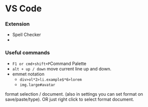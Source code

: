 # VS Code

### Extension

* Spell Checker
* 


### Useful commands

* `F1 or cmd+shift+P`Command Palette
* `alt + up / down` move current line up and down.
* emmet notation
  * `div>ol*2>li.example$*6>lorem`
  * `img.large#avatar`

format selection / document. \(also in settings you can set format on save/paste/type\). OR just right click to select format document.

